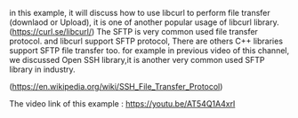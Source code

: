 in this example, it will discuss how to use libcurl to perform file transfer (downlaod or Upload), it is one of another popular usage of libcurl library.
(https://curl.se/libcurl/)
The SFTP is very common used file transfer protocol. and libcurl support SFTP protocol, There are others C++ libraries support SFTP file transfer too. for example in previous video of this channel, we discussed Open SSH library,it is another very common used SFTP library in industry.

(https://en.wikipedia.org/wiki/SSH_File_Transfer_Protocol)

The video link of this example : https://youtu.be/AT54Q1A4xrI
